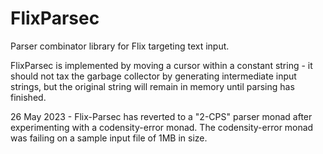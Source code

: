 # FlixParsec

Parser combinator library for Flix targeting text input.

FlixParsec is implemented by moving a cursor within a constant string - it 
should not tax the garbage collector by generating intermediate input strings, 
but the original string will remain in memory until parsing has finished. 

26 May 2023 - Flix-Parsec has reverted to a "2-CPS" parser monad after 
experimenting with a codensity-error monad. The codensity-error monad was
failing on a sample input file of 1MB in size.
